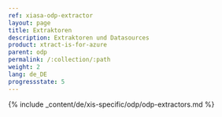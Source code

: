 ```yaml
---
ref: xiasa-odp-extractor
layout: page
title: Extraktoren
description: Extraktoren und Datasources
product: xtract-is-for-azure
parent: odp
permalink: /:collection/:path
weight: 2
lang: de_DE
progressstate: 5
---
```

{% include _content/de/xis-specific/odp/odp-extractors.md %}
